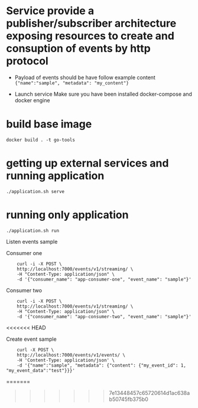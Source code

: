 # Service provide a publisher/subscriber architecture exposing resources to create and consuption of events by http protocol

- Payload of events should be have follow example content
   `{"name":"sample", "metadata": "my_content"}`

- Launch service
    Make sure you have been installed docker-compose and docker engine

# build base image
    docker build . -t go-tools

# getting up external services and running application
    ./application.sh serve

# running only application
    ./application.sh run


Listen events sample

Consumer one
```
    curl -i -X POST \
    http://localhost:7000/events/v1/streaming/ \
    -H "Content-Type: application/json" \
    -d '{"consumer_name": "app-consumer-one", "event_name": "sample"}'
```

Consumer two
```
    curl -i -X POST \
    http://localhost:7000/events/v1/streaming/ \
    -H "Content-Type: application/json" \
    -d '{"consumer_name": "app-consumer-two", "event_name": "sample"}'
```
<<<<<<< HEAD

Create event sample
```
    curl -X POST \
    http://localhost:7000/events/v1/events/ \
    -H 'Content-Type: application/json' \
    -d '{"name":"sample", "metadata": {"content": {"my_event_id": 1, "my_event_data":"test"}}}' 
```
=======
>>>>>>> 7e13448457c65720614d1ac638ab50745fb375b0
